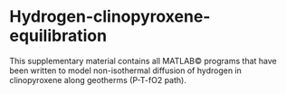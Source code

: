 # Hydrogen-clinopyroxene-equilibration
This supplementary material contains all MATLAB© programs that have been written to model non-isothermal diffusion of hydrogen in clinopyroxene along geotherms (P-T-fO2 path). 
